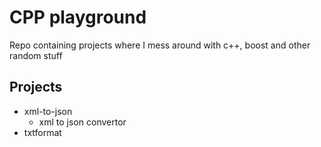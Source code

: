 # CPP playground

Repo containing projects where I mess around with c++, boost and other random stuff

## Projects

- xml-to-json
  - xml to json convertor
- txtformat
